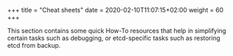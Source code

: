 +++
title = "Cheat sheets"
date = 2020-02-10T11:07:15+02:00
weight = 60
+++

This section contains some quick How-To resources that help in simplifying certain tasks such as debugging, or etcd-specific tasks such as restoring etcd from backup.

